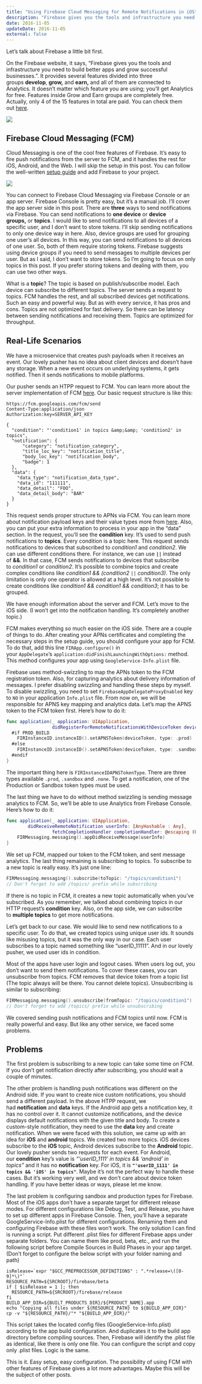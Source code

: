 ```yaml
---
title: "Using Firebase Cloud Messaging for Remote Notifications in iOS"
description: "Firebase gives you the tools and infrastructure you need to build better apps and grow successful businesses. It provides several features divided into three groups develop, grow and earn."
date: 2016-11-05
updateDate: 2016-11-05
external: false
---
```


Let’s talk about Firebase a little bit first.

On the Firebase website, it says, “Firebase gives you the tools and infrastructure you need to build better apps and grow successful businesses.”. It provides several features divided into three groups **develop**, **grow,** and **earn,** and all of them are connected to Analytics. It doesn’t matter which feature you are using; you’ll get Analytics for free. Features inside Grow and Earn groups are completely free. Actually, only 4 of the 15 features in total are paid. You can check them out [here](https://firebase.google.com/features/).

![](/images/content/posts/firebase/Pasted%20image%2020230722223051.png)

## Firebase Cloud Messaging (FCM)

Cloud Messaging is one of the cool free features of Firebase. It’s easy to fire push notifications from the server to FCM, and it handles the rest for iOS, Android, and the Web. I will skip the setup in this post. You can follow the well-written [setup guide](https://firebase.google.com/docs/cloud-messaging/ios/client) and add Firebase to your project.

![](/images/content/posts/firebase/Pasted%20image%2020230722223102.png)

You can connect to Firebase Cloud Messaging via Firebase Console or an app server. Firebase Console is pretty easy, but it’s a manual job. I’ll cover the app server side in this post. There are **three** ways to send notifications via Firebase. You can send notifications to **one device** or **device groups,** or **topics**. I would like to send notifications to all devices of a specific user, and I don’t want to store tokens. I’ll skip sending notifications to only one device way in here. Also, device groups are used for grouping one user’s all devices. In this way, you can send notifications to all devices of one user. So, both of them require storing tokens. Firebase suggests using device groups if you need to send messages to multiple devices per user. But as I said, I don’t want to store tokens. So I’m going to focus on only topics in this post. If you prefer storing tokens and dealing with them, you can use two other ways.

What is a **topic**? The topic is based on publish/subscribe model. Each device can subscribe to different topics. The server sends a request to topics. FCM handles the rest, and all subscribed devices get notifications. Such an easy and powerful way. But as with every service, it has pros and cons. Topics are not optimized for fast delivery. So there can be latency between sending notifications and receiving them. Topics are optimized for throughput.

## Real-Life Scenarios

We have a microservice that creates push payloads when it receives an event. Our lovely pusher has no idea about client devices and doesn’t have any storage. When a new event occurs on underlying systems, it gets notified. Then it sends notifications to mobile platforms.

Our pusher sends an HTPP request to FCM. You can learn more about the server implementation of FCM [here](https://firebase.google.com/docs/cloud-messaging/server). Our basic request structure is like this:

```shell
https://fcm.googleapis.com/fcm/send
Content-Type:application/json
Authorization:key=SERVER_API_KEY

{
  "condition": "'condition1' in topics &amp;&amp; 'condition2' in topics",
  "notification": {
      "category": "notification_category",
      "title_loc_key": "notification_title",
      "body_loc_key": "notification_body",
      "badge": 1
  },
  "data": {
    "data_type": "notification_data_type",
    "data_id": "111111",
    "data_detail": "FOO",
    "data_detail_body": "BAR"
  }
}
```

This request sends proper structure to APNs via FCM. You can learn more about notification payload keys and their value types more from [here](https://firebase.google.com/docs/cloud-messaging/http-server-ref#notification-payload-support). Also, you can put your extra information to process in your app in the “data” section. In the request, you’ll see the **condition** key. It’s used to send push notifications to **topics**. Every condition is a topic here. This request sends notifications to devices that subscribed to _condition1_ and _condition2_. We can use different conditions there. For instance, we can use **`||`** instead of **&&**. In that case, FCM sends notifications to devices that subscribe to _condition1_ or _condition2_. It’s possible to combine topics and create complex conditions like _condition1 && (condition2 `||` condition3)_. The only limitation is only one operator is allowed at a high level. It’s not possible to create conditions like _condition1 && condition1 && condition3_; it has to be grouped.

We have enough information about the server and FCM. Let’s move to the iOS side. (I won’t get into the notification handling. It’s completely another topic.)

FCM makes everything so much easier on the iOS side. There are a couple of things to do. After creating your APNs certificates and completing the necessary steps in the setup guide, you should configure your app for FCM. To do that, add this line `FIRApp.configure()` in your `AppDelegate`’s `application:didFinishLaunchingWithOptions:` method. This method configures your app using `GoogleService-Info.plist` file.

Firebase uses method-swizzling to map the APNs token to the FCM registration token. Also, for capturing analytics about delivery information of messages. I prefer disabling swizzling and handling these steps by myself. To disable swizzling, you need to set `FirebaseAppDelegateProxyEnabled` key to `NO` in your application `Info.plist` file. From now on, we will be responsible for APNS key mapping and analytics data. Let’s map the APNS token to the FCM token first. Here’s how to do it:

```swift
func application(_ application: UIApplication,
                 didRegisterForRemoteNotificationsWithDeviceToken deviceToken: Data) {
  #if PROD_BUILD
    FIRInstanceID.instanceID().setAPNSToken(deviceToken, type: .prod)
  #else
    FIRInstanceID.instanceID().setAPNSToken(deviceToken, type: .sandbox)
  #endif
}
```

The important thing here is `FIRInstanceIDAPNSTokenType`. There are three types available `.prod`, `.sandbox` and `.none`. To get a notification, one of the Production or Sandbox token types must be used.

The last thing we have to do without method swizzling is sending message analytics to FCM. So, we’ll be able to use Analytics from Firebase Console. Here’s how to do it:

```swift
func application(_ application: UIApplication,
        didReceiveRemoteNotification userInfo: [AnyHashable : Any],
                 fetchCompletionHandler completionHandler: @escaping (UIBackgroundFetchResult) -> Swift.Void) {
    FIRMessaging.messaging().appDidReceiveMessage(userInfo)
}
```

We set up FCM, mapped our token to the FCM token, and sent message analytics. The last thing remaining is subscribing to topics. To subscribe to a new topic is really easy. It’s just one line:

```swift
FIRMessaging.messaging().subscribe(toTopic: "/topics/condition1")
// Don't forget to add /topics/ prefix while subscribing
```

If there is no topic in FCM, it creates a new topic automatically when you’ve subscribed. As you remember, we talked about combining topics in our HTTP request’s **condition** key. Also, on the app side, we can subscribe to **multiple topics** to get more notifications.

Let’s get back to our case. We would like to send new notifications to a specific user. To do that, we created topics using unique user ids. It sounds like misusing topics, but it was the only way in our case. Each user subscribes to a topic named something like “userID_11111”. And in our lovely pusher, we used user ids in condition.

Most of the apps have user login and logout cases. When users log out, you don’t want to send them notifications. To cover these cases, you can unsubscribe from topics. FCM removes that device token from a topic list (The topic always will be there. You cannot delete topics). Unsubscribing is similar to subscribing:

```swift
FIRMessaging.messaging().unsubscribe(fromTopic: "/topics/condition1")
// Don't forget to add /topics/ prefix while unsubscribing
```

We covered sending push notifications and FCM topics until now. FCM is really powerful and easy. But like any other service, we faced some problems.

## Problems

The first problem is subscribing to a new topic can take some time on FCM. If you don’t get notification directly after subscribing, you should wait a couple of minutes.

The other problem is handling push notifications was different on the Android side. If you want to create nice custom notifications, you should send a different payload. In the above HTPP request, we had **notification** and **data** keys. If the Android app gets a notification key, it has no control over it. It cannot customize notifications, and the device displays default notifications with the given title and body. To create a custom-style notification, they need to use the **data** key and create notification. When we were faced with this solution, we came up with an idea for **iOS** and **android** topics. We created two more topics. iOS devices subscribe to the **iOS** topic, Android devices subscribe to the **Android** topic. Our lovely pusher sends two requests for each event. For Android, our **condition** key’s value is _“‘userID_1111’ in topics && ‘android’ in topics”_ and it has no **notification** key. For iOS, it is **`"'userID_1111' in topics && 'iOS' in topics"`**. Maybe it’s not the perfect way to handle these cases. But it’s working very well, and we don’t care about device token handling. If you have better ideas or ways, please let me know.

The last problem is configuring sandbox and production types for Firebase. Most of the iOS apps don’t have a separate target for different release modes. For different configurations like Debug, Test, and Release, you have to set up different apps in Firebase Console. Then, you’ll have a separate GoogleService-Info.plist for different configurations. Renaming them and configuring Firebase with these files won’t work. The only solution I can find is running a script. Put different .plist files for different Firebase apps under separate folders. You can name them like prod, beta, etc., and run the following script before Compile Sources in Build Phases in your app target. (Don’t forget to configure the below script with your folder naming and path)

```shell
isRelease=`expr "$GCC_PREPROCESSOR_DEFINITIONS" : ".*release=\([0-9]*\)"`
RESOURCE_PATH=${SRCROOT}/firebase/beta
if [ $isRelease = 1 ]; then
  RESOURCE_PATH=${SRCROOT}/firebase/release
fi
BUILD_APP_DIR=${BUILT_PRODUCTS_DIR}/${PRODUCT_NAME}.app
echo "Copying all files under ${RESOURCE_PATH} to ${BUILD_APP_DIR}"
cp -v "${RESOURCE_PATH}/"* "${BUILD_APP_DIR}/"
```

This script takes the located config files (GoogleService-Info.plist) according to the app build configuration. And duplicates it to the build app directory before compiling sources. Then, Firebase will identify the .plist file as identical, like there is only one file. You can configure the script and copy only .plist files. Logic is the same.

This is it. Easy setup, easy configuration. The possibility of using FCM with other features of Firebase gives a lot more advantages. Maybe this will be the subject of other posts.

